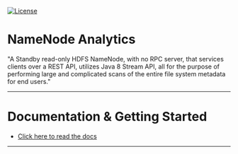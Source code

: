[![License](http://img.shields.io/:license-Apache%202-blue.svg)](http://www.apache.org/licenses/LICENSE-2.0.txt)

# NameNode Analytics

"A Standby read-only HDFS NameNode, with no RPC server, that services clients over a REST API, utilizes Java 8 Stream API, all for the purpose of performing large and complicated scans of the entire file system metadata for end users."

__________________________________________________________________________________________________________________


# Documentation & Getting Started

  * [Click here to read the docs](http://nnanalytics.readthedocs.io/)

__________________________________________________________________________________________________________________
